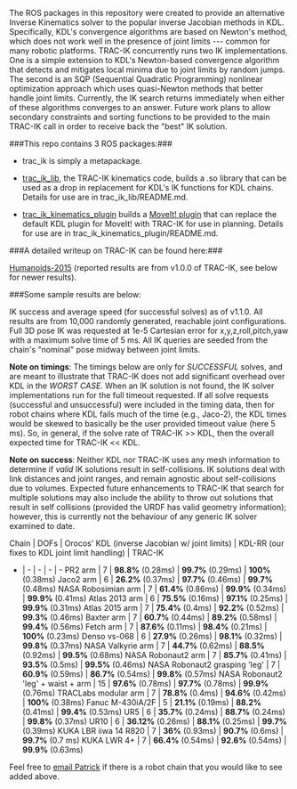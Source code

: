 The ROS packages in this repository were created to provide an alternative
Inverse Kinematics solver to the popular inverse Jacobian methods in KDL.
Specifically, KDL's convergence algorithms are based on Newton's method, which
does not work well in the presence of joint limits --- common for many robotic
platforms.  TRAC-IK concurrently runs two IK implementations.  One is a simple
extension to KDL's Newton-based convergence algorithm that detects and
mitigates local minima due to joint limits by random jumps.  The second is an
SQP (Sequential Quadratic Programming) nonlinear optimization approach which
uses quasi-Newton methods that better handle joint limits.  Currently, the IK
search returns immediately when either of these algorithms converges to an
answer.  Future work plans to allow secondary constraints and sorting
functions to be provided to the main TRAC-IK call in order to receive back the
"best" IK solution.

###This repo contains 3 ROS packages:###

- trac\_ik is simply a metapackage.  

- [trac\_ik\_lib](https://bitbucket.org/traclabs/trac_ik/src/HEAD/trac_ik_lib), the TRAC-IK kinematics code,
builds a .so library that can be used as a drop in replacement for KDL's IK
functions for KDL chains. Details for use are in trac\_ik\_lib/README.md.

- [trac\_ik\_kinematics\_plugin](https://bitbucket.org/traclabs/trac_ik/src/HEAD/trac_ik_kinematics_plugin) builds a [MoveIt! plugin](http://moveit.ros.org/documentation/concepts/#kinematics) that can
replace the default KDL plugin for MoveIt! with TRAC-IK for use in planning.
Details for use are in trac\_ik\_kinematics\_plugin/README.md.

###A detailed writeup on TRAC-IK can be found here:###

[Humanoids-2015](https://personal.traclabs.com/~pbeeson/publications/b2hd-Beeson-humanoids-15.html) (reported results are from v1.0.0 of TRAC-IK, see below for newer results).

###Some sample results are below: 

IK success and average speed (for successful solves) as of v1.1.0.  All results are from 10,000 randomly generated, reachable joint configurations.  Full 3D pose IK was requested at 1e-5 Cartesian error for x,y,z,roll,pitch,yaw with a maximum solve time of 5 ms.  All IK queries are seeded from the chain's "nominal" pose midway between joint limits.

**Note on timings**: The timings below are only for _SUCCESSFUL_ solves, and are meant to illustrate that TRAC-IK does not add significant overhead over KDL in the _WORST CASE_.  When an IK solution is not found, the IK solver implementations run for the full timeout requested.  If all solve requests (successful and unsuccessful) were included in the timing data, then for robot chains where KDL fails much of the time (e.g., Jaco-2), the KDL times would be skewed to basically be the user provided timeout value (here 5 ms).  So, in general, if the solve rate of TRAC-IK >> KDL, then the overall expected time for TRAC-IK << KDL.

**Note on success**: Neither KDL nor TRAC-IK uses any mesh information to determine if _valid_ IK solutions result in self-collisions.  IK solutions deal with link distances and joint ranges, and remain agnostic about self-collisions due to volumes.  Expected future enhancements to TRAC-IK that search for multiple solutions may also include the ability to throw out solutions that result in self collisions (provided the URDF has valid geometry information); however, this is currently not the behaviour of any generic IK solver examined to date.


Chain | DOFs | Orocos' KDL (inverse Jacobian w/ joint limits) | KDL-RR (our fixes to KDL joint limit handling) | TRAC-IK 
- | - | -  | - | - 
PR2 arm | 7 | **98.8%** (0.28ms) | **99.7%** (0.29ms) | **100%** (0.38ms) 
Jaco2 arm | 6 | **26.2%** (0.37ms) | **97.7%** (0.46ms) | **99.7%** (0.48ms) 
NASA Robosimian arm | 7 | **61.4%** (0.86ms) | **99.9%** (0.34ms) | **99.9%** (0.41ms) 
Atlas 2013 arm | 6 | **75.5%** (0.16ms) | **97.1%** (0.25ms) | **99.9%** (0.31ms) 
Atlas 2015 arm | 7 | **75.4%** (0.4ms) | **92.2%** (0.52ms) | **99.3%** (0.46ms) 
Baxter arm | 7 | **60.7%** (0.44ms) | **89.2%** (0.58ms) | **99.4%** (0.56ms) 
Fetch arm | 7 | **87.6%** (0.11ms) | **98.4%** (0.21ms) | **100%** (0.23ms) 
Denso vs-068 | 6 | **27.9%** (0.26ms) | **98.1%** (0.32ms) | **99.8%** (0.37ms) 
NASA Valkyrie arm | 7 | **44.7%** (0.62ms) | **88.5%** (0.92ms) | **99.5%** (0.68ms) 
NASA Robonaut2 arm | 7 | **85.7%** (0.41ms) | **93.5%** (0.5ms) | **99.5%** (0.46ms) 
NASA Robonaut2 grasping 'leg' | 7 | **60.9%** (0.59ms) | **86.7%** (0.54ms) | **99.8%** (0.57ms) 
NASA Robonaut2 'leg' + waist + arm | 15 | **97.6%** (0.78ms) | **97.7%** (0.78ms) | **99.9%** (0.76ms) 
TRACLabs modular arm | 7 | **78.8%** (0.4ms) | **94.6%** (0.42ms) | **100%** (0.38ms) 
Fanuc M-430iA/2F | 5 | **21.1%** (0.19ms) | **88.2%** (0.41ms) | **99.4%** (0.53ms) 
UR5 | 6 | **35.7%** (0.24ms) | **88.7%** (0.24ms) | **99.8%** (0.37ms) 
UR10 | 6 | **36.12%** (0.26ms) | **88.1%** (0.25ms) | **99.7%** (0.39ms) 
KUKA  LBR iiwa 14 R820 | 7 | **36%** (0.93ms) | **90.7%** (0.6ms) | **99.7%** (0.7 ms) 
KUKA LWR 4+ | 7 | **66.4%** (0.54ms) | **92.6%** (0.54ms) | **99.9%** (0.63ms) 

Feel free to [email Patrick](mailto:pbeeson@traclabs.com) if there is a robot chain that you would like to see added above.